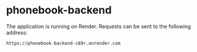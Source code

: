 # phonebook-backend

The application is running on Render. Requests can be sent to the following address:

```
https://phonebook-backend-c89r.onrender.com
```

